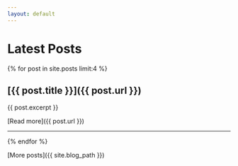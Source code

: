 ```yaml
---
layout: default
---
```


# Latest Posts
{% for post in site.posts limit:4 %}
## [{{ post.title }}]({{ post.url }})

{{ post.excerpt }}

[Read more]({{ post.url }})

---
{% endfor %}

[More posts]({{ site.blog_path }})